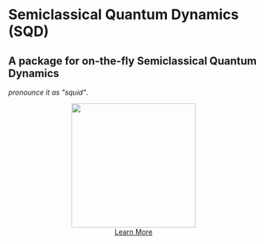 # **S**emiclassical  **Q**uantum **D**ynamics  (SQD)
## A package for on-the-fly Semiclassical Quantum Dynamics 
*pronounce it as "squid"*. 
  
 
<div align="center">
 


  
  
  
  <picture>
  <source media="(prefers-color-scheme: dark)" srcset="https://bradenmweight.github.io/SQD/black.png">
  <img src="https://bradenmweight.github.io/SQD/white.png" width = '250px'>
</picture>
    <br>
   <a href = 'https://bradenmweight.github.io/SQD'>Learn More</a>
</div>


